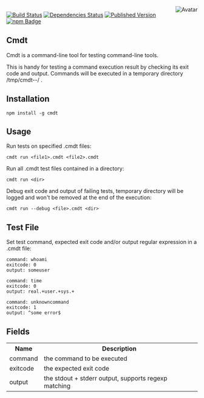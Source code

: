 <img align="right" src="https://raw.github.com/cliffano/cmdt/master/avatar.jpg" alt="Avatar"/>

[![Build Status](https://secure.travis-ci.org/cliffano/cmdt.png?branch=master)](http://travis-ci.org/cliffano/cmdt)
[![Dependencies Status](https://david-dm.org/cliffano/cmdt.png)](http://david-dm.org/cliffano/cmdt)
[![Published Version](https://badge.fury.io/js/cmdt.png)](http://badge.fury.io/js/cmdt)
<br/>
[![npm Badge](https://nodei.co/npm/cmdt.png)](http://npmjs.org/package/cmdt)

Cmdt
----

Cmdt is a command-line tool for testing command-line tools.

This is handy for testing a command execution result by checking its exit code and output. Commands will be executed in a temporary directory /tmp/cmdt-<millis>-<pid>/<filepath> .

Installation
------------

    npm install -g cmdt

Usage
-----

Run tests on specified .cmdt files:

    cmdt run <file1>.cmdt <file2>.cmdt

Run all .cmdt test files contained in a directory:

    cmdt run <dir>

Debug exit code and output of failing tests, temporary directory will be logged and won't be removed at the end of the execution:

    cmdt run --debug <file>.cmdt <dir>

Test File
---------

Set test command, expected exit code and/or output regular expression in a .cmdt file:

    command: whoami
    exitcode: 0
    output: someuser

    command: time
    exitcode: 0
    output: real.+user.+sys.+

    command: unknowncommand
    exitcode: 1
    output: ^some error$

Fields
------

<table>
  <tr>
    <th>Name</th>
    <th>Description</th>
  </tr>
  <tr>
    <td>command</td>
    <td>the command to be executed</td>
  </tr>
  <tr>
    <td>exitcode</td>
    <td>the expected exit code</td>
  </tr>
  <tr>
    <td>output</td>
    <td>the stdout + stderr output, supports regexp matching</td>
  </tr>
</table>